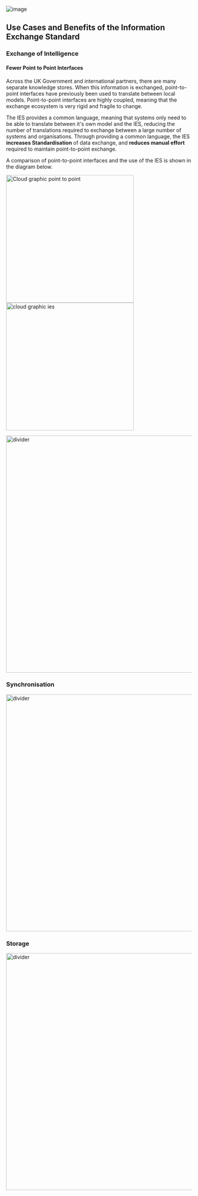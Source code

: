 ![image](https://user-images.githubusercontent.com/105221870/212310657-361cac12-8399-4309-a083-162800a8dfc6.png)

## Use Cases and Benefits of the Information Exchange Standard

### Exchange of Intelligence
#### Fewer Point to Point Interfaces
Across the UK Government and international partners, there are many separate knowledge stores. When this information is exchanged, point-to-point interfaces have previously been used to translate between local models. Point-to-point interfaces are highly coupled, meaning that the exchange ecosystem is very rigid and fragile to change. 

The IES provides a common language, meaning that systems only need to be able to translate between it's own model and the IES, reducing the number of translations required to exchange between a large number of systems and organisations. Through providing a common language, the IES **increases Standardisation** of data exchange, and **reduces manual effort** required to maintain point-to-point exchange.

A comparison of point-to-point interfaces and the use of the IES is shown in the diagram below.

<img width="346" alt="Cloud graphic point to point" src="https://user-images.githubusercontent.com/105221870/212309449-c87520eb-d18a-43e3-9a23-a9162b73f6ab.PNG"><img width="346" alt="cloud graphic ies" src="https://user-images.githubusercontent.com/105221870/212309400-adc2840e-d311-4098-83b5-0a3dd5e4a2b6.PNG">


<img width="642" alt="divider" src="https://user-images.githubusercontent.com/105221870/212307609-e4b39ec9-7709-4a32-8d52-125f7e193261.PNG">

### Synchronisation

<img width="642" alt="divider" src="https://user-images.githubusercontent.com/105221870/212307609-e4b39ec9-7709-4a32-8d52-125f7e193261.PNG">

### Storage

<img width="642" alt="divider" src="https://user-images.githubusercontent.com/105221870/212307609-e4b39ec9-7709-4a32-8d52-125f7e193261.PNG">
